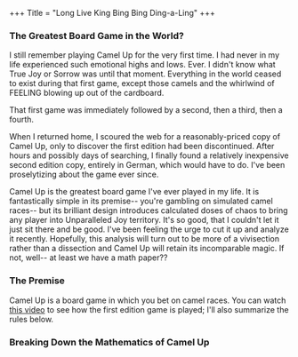 +++
Title = "Long Live King Bing Bing Ding-a-Ling"
+++
### The Greatest Board Game in the World?

I still remember playing Camel Up for the very first time. I had never in my life experienced such emotional highs and lows. Ever. I didn't know what True Joy or Sorrow was until that moment. Everything in the world ceased to exist during that first game, except those camels and the whirlwind of FEELING blowing up out of the cardboard. 

That first game was immediately followed by a second, then a third, then a fourth. 

When I returned home, I scoured the web for a reasonably-priced copy of Camel Up, only to discover the first edition had been discontinued. After hours and possibly days of searching, I finally found a relatively inexpensive second edition copy, entirely in German, which would have to do. I've been proselytizing about the game ever since. 

Camel Up is the greatest board game I've ever played in my life. It is fantastically simple in its premise-- you're gambling on simulated camel races-- but its brilliant design introduces calculated doses of chaos to bring any player into Unparalleled Joy territory. It's so good, that I couldn't let it just sit there and be good. I've been feeling the urge to cut it up and analyze it recently. Hopefully, this analysis will turn out to be more of a vivisection rather than a dissection and Camel Up will retain its incomparable magic. If not, well-- at least we have a math paper?? 

### The Premise

Camel Up is a board game in which you bet on camel races. You can watch <a href="https://www.youtube.com/watch?v=hQftUMnLZd8" target="_blank">this video</a> to see how the first edition game is played; I'll also summarize the rules below. 

### Breaking Down the Mathematics of Camel Up
